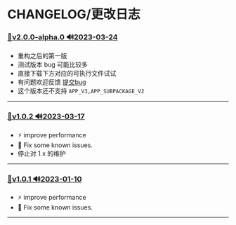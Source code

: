 # CHANGELOG/更改日志

### [:bookmark:v2.0.0-alpha.0 :loud_sound:2023-03-24](https://github.com/r3x5ur/wxapkg-unpacker/tree/v2.0.0-alpha.0)
- 重构之后的第一版
- 测试版本 bug 可能比较多
- 直接下载下方对应的可执行文件试试
- 有问题欢迎反馈 [提交bug](https://github.com/r3x5ur/unveilr/issues)
- 这个版本还不支持 `APP_V3,APP_SUBPACKAGE_V2`
---

### [:bookmark:v1.0.2 :loud_sound:2023-03-17](https://github.com/r3x5ur/wxapkg-unpacker/tree/v1.0.2)
- ⚡ improve performance
- 🐛 Fix some known issues.
- 停止对 1.x 的维护
---


### [:bookmark:v1.0.1 :loud_sound:2023-01-10](https://github.com/r3x5ur/wxapkg-unpacker/tree/v1.0.1)
- ⚡ improve performance
- 🐛 Fix some known issues.
---
